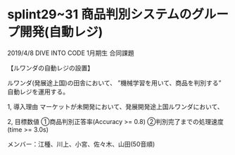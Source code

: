 # splint29~31 商品判別システムのグループ開発(自動レジ)


2019/4/8
DIVE INTO CODE 1月期生 合同課題


【ルワンダの自動レジの設置】

ルワンダ(発展途上国)の田舎において、
”機械学習を用いて、商品を判別する” 自動レジを運用する。

1, 導入理由
マーケットが未開発において、発展開発途上国ルワンダにおいて、

2, 目標数値
①商品判別正答率(Accuracy >= 0.8)
②判別完了までの処理速度(time >= 3.0s)


メンバー：江種、川上、小宮、佐々木、山田(50音順)
